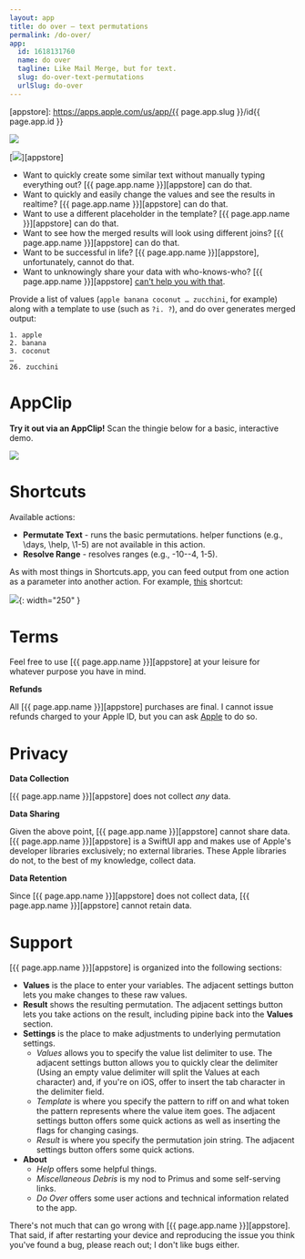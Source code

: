 ```yaml
---
layout: app
title: do over — text permutations
permalink: /do-over/
app:
  id: 1618131760
  name: do over
  tagline: Like Mail Merge, but for text.
  slug: do-over-text-permutations
  urlSlug: do-over
---
```


[appstore]: https://apps.apple.com/us/app/{{ page.app.slug }}/id{{ page.app.id }}


![](/assets/apps/do-over-screens.png)

[![](/assets/apps/do-over-download-on-the-app-store.svg)][appstore]



- Want to quickly create some similar text without manually typing everything out? [{{ page.app.name }}][appstore] can do that.
- Want to quickly and easily change the values and see the results in realtime? [{{ page.app.name }}][appstore] can do that.
- Want to use a different placeholder in the template? [{{ page.app.name }}][appstore] can do that.
- Want to see how the merged results will look using different joins? [{{ page.app.name }}][appstore] can do that.
- Want to be successful in life? [{{ page.app.name }}][appstore], unfortunately, cannot do that.
- Want to unknowingly share your data with who-knows-who? [{{ page.app.name }}][appstore] [can't help you with that](./privacy/).

Provide a list of values (`apple banana coconut … zucchini`, for example) along with a template to use (such as `?i. ?`), and do over generates merged output:

    1. apple
    2. banana
    3. coconut
    …
    26. zucchini



# AppClip

**Try it out via an AppClip!** Scan the thingie below for a basic, interactive demo.

![](/assets/apps/do-over-app-clip-code-tagged.svg)



# Shortcuts

Available actions:

- **Permutate Text** - runs the basic permutations. helper functions (e.g., \days, \help, \1-5) are not available in this action.
- **Resolve Range** - resolves ranges (e.g., -10--4, 1-5).

As with most things in Shortcuts.app, you can feed output from one action as a parameter into another action. For example, [this](https://www.icloud.com/shortcuts/2dcec0a841ca49e68a44da686414ffbb) shortcut:

![](/assets/apps/do-over-shortcut-chaining-permutations.jpeg){: width="250" }



# Terms

Feel free to use [{{ page.app.name }}][appstore] at your leisure for whatever purpose you have in mind.

**Refunds**

All [{{ page.app.name }}][appstore] purchases are final. I cannot issue refunds charged to your Apple ID, but you can ask [Apple](https://support.apple.com/en-us/118223) to do so.



# Privacy

**Data Collection**

[{{ page.app.name }}][appstore] does not collect _any_ data.

**Data Sharing**

Given the above point, [{{ page.app.name }}][appstore] cannot share data. [{{ page.app.name }}][appstore] is a SwiftUI app and makes use of Apple's developer libraries exclusively; no external libraries. These Apple libraries do not, to the best of my knowledge, collect data.

**Data Retention**

Since [{{ page.app.name }}][appstore] does not collect data, [{{ page.app.name }}][appstore] cannot retain data.



# Support

[{{ page.app.name }}][appstore] is organized into the following sections:

- **Values** is the place to enter your variables. The adjacent settings button lets you make changes to these raw values.
- **Result** shows the resulting permutation. The adjacent settings button lets you take actions on the result, including pipine back into the **Values** section.
- **Settings** is the place to make adjustments to underlying permutation settings.
    - _Values_ allows you to specify the value list delimiter to use. The adjacent settings button allows you to quickly clear the delimiter (Using an empty value delimiter will split the Values at each character) and, if you're on iOS, offer to insert the tab character in the delimiter field.
    - _Template_ is where you specify the pattern to riff on and what token the pattern represents where the value item goes. The adjacent settings button offers some quick actions as well as inserting the flags for changing casings.
    - _Result_ is where you specify the permutation join string. The adjacent settings button offers some quick actions.
- **About**
    - _Help_ offers some helpful things.
    - _Miscellaneous Debris_ is my nod to Primus and some self-serving links.
    - _Do Over_ offers some user actions and technical information related to the app.

There's not much that can go wrong with [{{ page.app.name }}][appstore]. That said, if after restarting your device and reproducing the issue you think you've found a bug, please reach out; I don't like bugs either.
